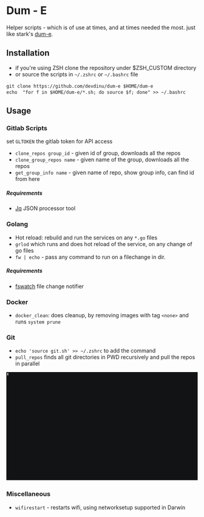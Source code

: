 # Dum - E
Helper scripts - which is of use at times, and at times needed the most. just like stark's [dum-e](http://ironman.wikia.com/wiki/Dum-E_and_U).


## Installation
- if you're using ZSH clone the repository under $ZSH_CUSTOM directory
- or source the scripts in `~/.zshrc` or `~/.bashrc` file
```
git clone https://github.com/devdinu/dum-e $HOME/dum-e
echo  "for f in $HOME/dum-e/*.sh; do source $f; done" >> ~/.bashrc
```

## Usage

### Gitlab Scripts
set `GLTOKEN` the gitlab token for API access
- `clone_repos group_id`  - given id of group, downloads all the repos
- `clone_group_repos name` - given name of the group, downloads all the repos
- `get_group_info name` - given name of repo, show group info, can find id from here

##### Requirements
* [Jq](https://stedolan.github.io/jq/) JSON processor tool

### Golang
- Hot reload: rebuild and run the services on any `*.go` files
- `grlod` which runs and does hot reload of the service, on any change of go files
- `fw | echo` - pass any command to run on a filechange in dir.

##### Requirements
* [fswatch](https://github.com/emcrisostomo/fswatch)  file change notifier

### Docker
- `docker_clean`: does cleanup, by removing images with tag `<none>` and runs `system prune` 

### Git
- `echo 'source git.sh' >> ~/.zshrc` to add the command
- `pull_repos` finds all git directories in PWD recursively and pull the repos in parallel

![pull_repos](./screenrec/pull_repos.gif)

### Miscellaneous
- `wifirestart` - restarts wifi, using networksetup supported in Darwin
